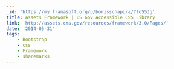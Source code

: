 ```yaml
---
_id: 'https://my.framasoft.org/u/borisschapira/?to55Jg'
title: Assets Framework | US Gov Accessible CSS Library
link: 'http://assets.cms.gov/resources/framework/3.0/Pages/'
date: '2014-05-31'
tags:
    - Bootstrap
    - css
    - Framework
    - sharemarks
---
```


<div class="markdown"><p></p></div>
